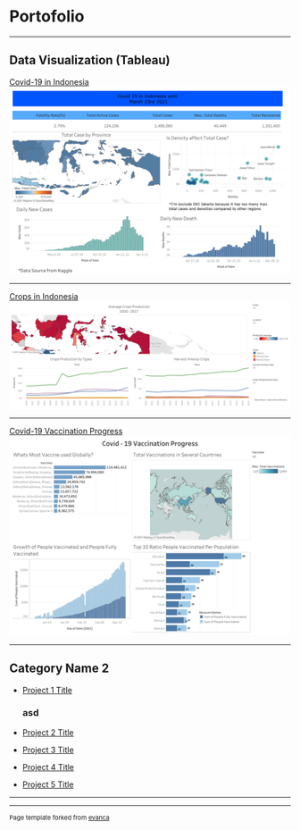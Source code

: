 # Portofolio

---

## Data Visualization (Tableau)

[Covid-19 in Indonesia](https://public.tableau.com/app/profile/muhamad.agus.kurniawan/viz/Book1_16160296143110/Dashboard1)
<img src="images/indonesian_covid.png?raw=true"/>

---
[Crops in Indonesia](https://public.tableau.com/app/profile/muhamad.agus.kurniawan/viz/CropsOverview/Dashboard1)
<img src="images/indonesia_crops1.png?raw=true"/>

---
[Covid-19 Vaccination Progress](https://public.tableau.com/app/profile/muhamad.agus.kurniawan/viz/Book1_16160296143110/Dashboard1)
<img src="images/covid_vaccination progress.png?raw=true"/>

---

## Category Name 2

- [Project 1 Title](http://example.com/)
  
  ### asd                                                     
- [Project 2 Title](http://example.com/)
- [Project 3 Title](http://example.com/)
- [Project 4 Title](http://example.com/)
- [Project 5 Title](http://example.com/)

---




---
<p style="font-size:11px">Page template forked from <a href="https://github.com/evanca/quick-portfolio">evanca</a></p>
<!-- Remove above link if you don't want to attibute -->
